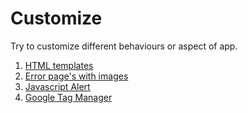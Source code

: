 # Customize

Try to customize different behaviours or aspect of app.

1. [HTML templates][templates]
2. [Error page's with images][images]
3. [Javascript Alert][alert]
4. [Google Tag Manager][google]

[templates]: tutorial/templates.md
[images]: tutorial/images.md
[alert]: tutorial/alert.md
[google]: tutorial/google.md
